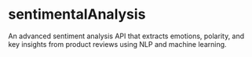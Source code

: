 # sentimentalAnalysis
An advanced sentiment analysis API that extracts emotions, polarity, and key insights from product reviews using NLP and machine learning.
